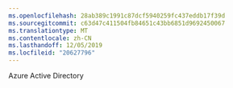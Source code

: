 ```yaml
---
ms.openlocfilehash: 28ab389c1991c87dcf5940259fc437eddb17f39d
ms.sourcegitcommit: c63d47c411504fb84651c43bb6851d9692450067
ms.translationtype: MT
ms.contentlocale: zh-CN
ms.lasthandoff: 12/05/2019
ms.locfileid: "20627796"
---
```

<Token xmlns:xlink="http://www.w3.org/1999/xlink">Azure Active Directory</Token>